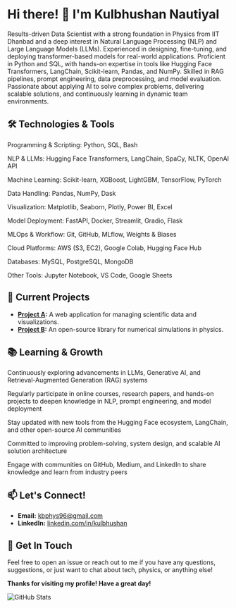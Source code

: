 # Hi there! 👋 I'm Kulbhushan Nautiyal

Results-driven Data Scientist with a strong foundation in Physics from IIT Dhanbad and a deep interest in Natural Language Processing (NLP) and Large Language Models (LLMs). Experienced in designing, fine-tuning, and deploying transformer-based models for real-world applications. Proficient in Python and SQL, with hands-on expertise in tools like Hugging Face Transformers, LangChain, Scikit-learn, Pandas, and NumPy. Skilled in RAG pipelines, prompt engineering, data preprocessing, and model evaluation. Passionate about applying AI to solve complex problems, delivering scalable solutions, and continuously learning in dynamic team environments.
## 🛠️ Technologies & Tools

Programming & Scripting: Python, SQL, Bash

NLP & LLMs: Hugging Face Transformers, LangChain, SpaCy, NLTK, OpenAI API

Machine Learning: Scikit-learn, XGBoost, LightGBM, TensorFlow, PyTorch

Data Handling: Pandas, NumPy, Dask

Visualization: Matplotlib, Seaborn, Plotly, Power BI, Excel

Model Deployment: FastAPI, Docker, Streamlit, Gradio, Flask

MLOps & Workflow: Git, GitHub, MLflow, Weights & Biases

Cloud Platforms: AWS (S3, EC2), Google Colab, Hugging Face Hub

Databases: MySQL, PostgreSQL, MongoDB

Other Tools: Jupyter Notebook, VS Code, Google Sheets


## 🔭 Current Projects

- **[Project A](https://github.com/kbphys96/project-a):** A web application for managing scientific data and visualizations.
- **[Project B](https://github.com/kbphys96/project-b):** An open-source library for numerical simulations in physics.

##  📚 Learning & Growth

Continuously exploring advancements in LLMs, Generative AI, and Retrieval-Augmented Generation (RAG) systems

Regularly participate in online courses, research papers, and hands-on projects to deepen knowledge in NLP, prompt engineering, and model deployment

Stay updated with new tools from the Hugging Face ecosystem, LangChain, and other open-source AI communities

Committed to improving problem-solving, system design, and scalable AI solution architecture

Engage with communities on GitHub, Medium, and LinkedIn to share knowledge and learn from industry peers

## 📫 Let's Connect!

- **Email:** [kbphys96@gmail.com](mailto:kbphys96@gmail.com)
- **LinkedIn:** [linkedin.com/in/kulbhushan](
www.linkedin.com/in/kulbhushan-nautiyal-518670308)


## 💬 Get In Touch

Feel free to open an issue or reach out to me if you have any questions, suggestions, or just want to chat about tech, physics, or anything else!

**Thanks for visiting my profile! Have a great day!**

![GitHub Stats](https://github-readme-stats.vercel.app/api?username=kbphys96&show_icons=true&theme=radical)
